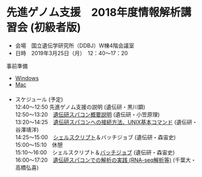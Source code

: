 # 先進ゲノム支援　2018年度情報解析講習会 (初級者版)
- 会場　国立遺伝学研究所（DDBJ）W棟4階会議室
- 日時　2019年3月25日（月）　12：40～17：20

事前準備 
- [Windows](https://www.evernote.com/l/AM3Roi7wQQdPr6oTXeb1_K5X6NTcbNzLyso)  
- [Mac](https://www.evernote.com/l/AM3SRVwG6eJLDZojqTgWS_x5csynKJpbI0o)  
　　　
- スケジュール  (予定)   
    12:40～12:50 先進ゲノム支援の説明 (遺伝研・黒川顕)  
    12:50～13:20　[遺伝研スパコン概要説明](https://github.com/genome-sci/basic_course/blob/master/NIG_SC_introduction.pdf)  (遺伝研・小笠原理)  
    13:20～14:25　[遺伝研スパコンへの接続方法、UNIX基本コマンド](https://github.com/genome-sci/basic_course/blob/master/linux_command/Linux%E3%81%AE%E5%9F%BA%E6%9C%AC%E3%82%B3%E3%83%9E%E3%83%B3%E3%83%892019.pdf)  (遺伝研・谷澤靖洋)  
    14:25～15:00　[シェルスクリプト](https://github.com/genome-sci/basic_course/blob/master/shellscript/README.md)＆バッチジョブ  (遺伝研・森宙史)  
    15:00～15:10　休憩  
    15:10～16:00　シェルスクリプト＆[バッチジョブ](https://github.com/genome-sci/basic_course/blob/master/batchjob/README.md)  (遺伝研・森宙史)  
    16:00～17:20　[遺伝研スパコンでの解析の実践 (RNA-seq解析等)](https://github.com/genome-sci/basic_course/blob/master/rna-seq_handout_20190325.pdf)  (千葉大・高橋弘喜)  
